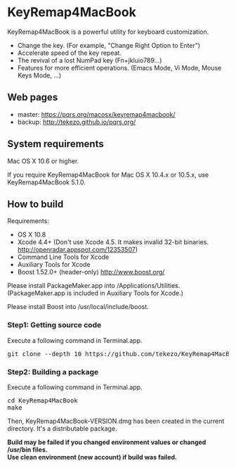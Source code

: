 KeyRemap4MacBook
================

KeyRemap4MacBook is a powerful utility for keyboard customization.

* Change the key. (For example, "Change Right Option to Enter")
* Accelerate speed of the key repeat.
* The revival of a lost NumPad key (Fn+jkluio789…)
* Features for more efficient operations. (Emacs Mode, Vi Mode, Mouse Keys Mode, ...)


Web pages
---------

* master: https://pqrs.org/macosx/keyremap4macbook/
* backup: http://tekezo.github.io/pqrs.org/


System requirements
-------------------

Mac OS X 10.6 or higher.

If you require KeyRemap4MacBook for Mac OS X 10.4.x or 10.5.x, use KeyRemap4MacBook 5.1.0.


How to build
------------

Requirements:

* OS X 10.8
* Xcode 4.4+ (Don't use Xcode 4.5. It makes invalid 32-bit binaries. http://openradar.appspot.com/12353507)
* Command Line Tools for Xcode
* Auxiliary Tools for Xcode
* Boost 1.52.0+ (header-only) http://www.boost.org/

Please install PackageMaker.app into /Applications/Utilities.
(PackageMaker.app is included in Auxiliary Tools for Xcode.)

Please install Boost into /usr/local/include/boost.

### Step1: Getting source code

Execute a following command in Terminal.app.

<pre>
git clone --depth 10 https://github.com/tekezo/KeyRemap4MacBook.git
</pre>

### Step2: Building a package

Execute a following command in Terminal.app.

<pre>
cd KeyRemap4MacBook
make
</pre>

Then, KeyRemap4MacBook-VERSION.dmg has been created in the current directory.
It's a distributable package.

<strong>
Build may be failed if you changed environment values or changed /usr/bin files.<br />
Use clean environment (new account) if build was failed.
</strong>
